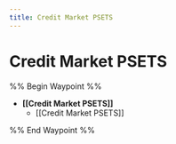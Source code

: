 ```yaml
---
title: Credit Market PSETS
---
```


# Credit Market PSETS

%% Begin Waypoint %%

- **[[Credit Market PSETS]]**
	- [[Credit Market PSETS]]

%% End Waypoint %%
